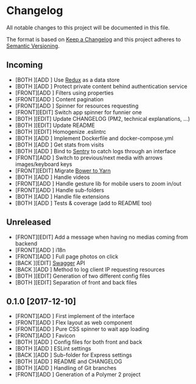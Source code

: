 # Changelog

All notable changes to this project will be documented in this file.

The format is based on [Keep a Changelog](http://keepachangelog.com/en/1.0.0/)
and this project adheres to [Semantic Versioning](http://semver.org/spec/v2.0.0.html).

## Incoming

- [BOTH ][ADD ] Use [Redux](https://redux.js.org/) as a data store
- [BOTH ][ADD ] Protect private content behind authentication service
- [FRONT][ADD ] Filters using properties
- [FRONT][ADD ] Content pagination
- [FRONT][ADD ] Spinner for resources requesting
- [FRONT][EDIT] Switch app spinner for funnier one
- [BOTH ][EDIT] Update CHANGELOG (PM2, technical explanations, ...)
- [BOTH ][EDIT] Update README
- [BOTH ][EDIT] Homogenize .eslintrc
- [BOTH ][ADD ] Implement Dockerfile and docker-compose.yml
- [BOTH ][ADD ] Get stats from visits
- [BOTH ][ADD ] Bind to [Sentry](https://sentry.io/welcome/) to catch logs through an interface
- [FRONT][ADD ] Switch to previous/next media with arrows images/keyboard keys
- [FRONT][EDIT] Migrate [Bower to Yarn](https://bower.io/blog/2017/how-to-migrate-away-from-bower/)
- [BOTH ][ADD ] Handle videos
- [FRONT][ADD ] Handle gesture lib for mobile users to zoom in/out
- [FRONT][ADD ] Handle sub-folders
- [BOTH ][ADD ] Handle file extensions
- [BOTH ][ADD ] Tests & coverage (add to README too)

## Unreleased

- [FRONT][EDIT] Add a message when having no medias coming from backend
- [FRONT][ADD ] i18n
- [FRONT][ADD ] Full page photos on click
- [BACK ][EDIT] [Swagger](https://swagger.io/) API
- [BACK ][ADD ] Method to log client IP requesting resources
- [BOTH ][EDIT] Generation of two different config files
- [BOTH ][EDIT] Separation of front and back files

## 0.1.0 [2017-12-10]

- [FRONT][ADD ] First implement of the interface
- [FRONT][ADD ] Flex layout as web component
- [FRONT][ADD ] Pure CSS spinner to wait app loading
- [FRONT][ADD ] Favicon
- [BOTH ][ADD ] Config files for both front and back
- [BOTH ][ADD ] ESLint settings
- [BACK ][ADD ] Sub-folder for Express settings
- [BOTH ][ADD ] README and CHANGELOG
- [BOTH ][ADD ] Handling of Git branches
- [FRONT][ADD ] Generation of a Polymer 2 project
